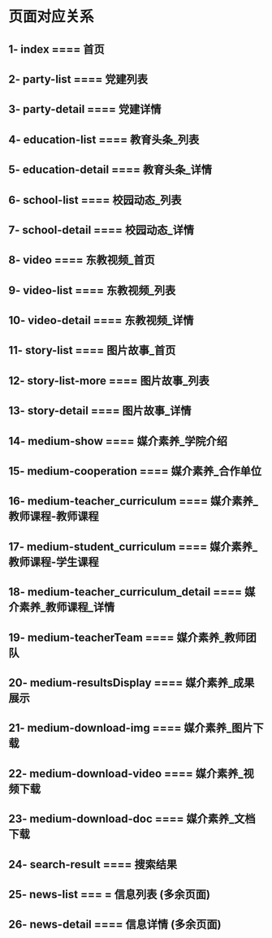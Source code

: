 # 页面对应关系

## 1-  index              ==== 首页

## 2-  party-list          ==== 党建列表
## 3-  party-detail        ==== 党建详情

## 4-  education-list     ==== 教育头条_列表
## 5-  education-detail   ==== 教育头条_详情

## 6-  school-list        ==== 校园动态_列表
## 7-  school-detail      ==== 校园动态_详情

## 8-  video              ==== 东教视频_首页
## 9-  video-list         ==== 东教视频_列表
## 10- video-detail       ==== 东教视频_详情

## 11- story-list         ==== 图片故事_首页
## 12- story-list-more    ==== 图片故事_列表
## 13- story-detail       ==== 图片故事_详情

## 14- medium-show                          ==== 媒介素养_学院介绍
## 15- medium-cooperation                   ==== 媒介素养_合作单位
## 16- medium-teacher_curriculum            ==== 媒介素养_教师课程-教师课程
## 17- medium-student_curriculum            ==== 媒介素养_教师课程-学生课程
## 18- medium-teacher_curriculum_detail     ==== 媒介素养_教师课程_详情
## 19- medium-teacherTeam                   ==== 媒介素养_教师团队
## 20- medium-resultsDisplay                ==== 媒介素养_成果展示
## 21- medium-download-img                  ==== 媒介素养_图片下载
## 22- medium-download-video                ==== 媒介素养_视频下载
## 23- medium-download-doc                  ==== 媒介素养_文档下载

## 24- search-result        ==== 搜索结果


## 25- news-list          ===   = 信息列表 (多余页面)
## 26- news-detail        ==== 信息详情 (多余页面)